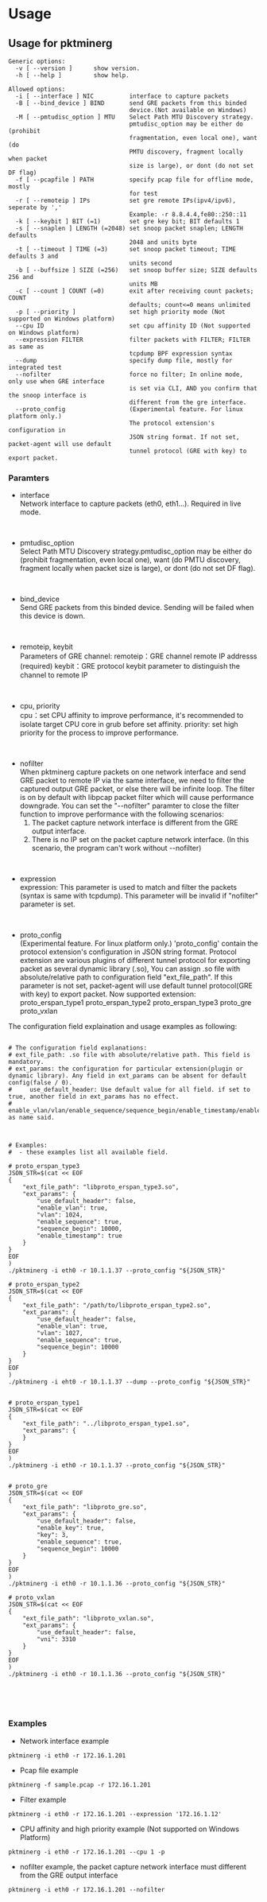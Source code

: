 # Usage

## Usage for pktminerg
```
Generic options:
  -v [ --version ]      show version.
  -h [ --help ]         show help.

Allowed options:
  -i [ --interface ] NIC          interface to capture packets
  -B [ --bind_device ] BIND       send GRE packets from this binded
                                  device.(Not available on Windows)
  -M [ --pmtudisc_option ] MTU    Select Path MTU Discovery strategy.  
                                  pmtudisc_option may be either do (prohibit 
                                  fragmentation, even local one), want (do 
                                  PMTU discovery, fragment locally when packet
                                  size is large), or dont (do not set DF flag)
  -f [ --pcapfile ] PATH          specify pcap file for offline mode, mostly
                                  for test
  -r [ --remoteip ] IPs           set gre remote IPs(ipv4/ipv6), seperate by ','
                                  Example: -r 8.8.4.4,fe80::250::11
  -k [ --keybit ] BIT (=1)        set gre key bit; BIT defaults 1
  -s [ --snaplen ] LENGTH (=2048) set snoop packet snaplen; LENGTH defaults 
                                  2048 and units byte
  -t [ --timeout ] TIME (=3)      set snoop packet timeout; TIME defaults 3 and
                                  units second
  -b [ --buffsize ] SIZE (=256)   set snoop buffer size; SIZE defaults 256 and 
                                  units MB
  -c [ --count ] COUNT (=0)       exit after receiving count packets; COUNT 
                                  defaults; count<=0 means unlimited
  -p [ --priority ]               set high priority mode (Not supported on Windows platform)
  --cpu ID                        set cpu affinity ID (Not supported on Windows platform)
  --expression FILTER             filter packets with FILTER; FILTER as same as
                                  tcpdump BPF expression syntax
  --dump                          specify dump file, mostly for integrated test
  --nofilter                      force no filter; In online mode, only use when GRE interface
                                  is set via CLI, AND you confirm that the snoop interface is
                                  different from the gre interface.
  --proto_config                  (Experimental feature. For linux platform only.) 
                                  The protocol extension's configuration in
                                  JSON string format. If not set, packet-agent will use default
                                  tunnel protocol (GRE with key) to export packet.

```

### Paramters

* interface<br>
Network interface to capture packets (eth0, eth1...). Required in live mode.
<br>

* pmtudisc_option<br>
Select Path MTU Discovery strategy.pmtudisc_option may be either do (prohibit fragmentation, even local one), 
want (do PMTU discovery, fragment locally when packet size is large), or dont (do not set DF flag).
<br>

* bind_device<br>
Send GRE packets from this binded device. Sending will be failed when this device is down.
<br>

* remoteip, keybit<br>
Parameters of GRE channel:
remoteip：GRE channel remote IP addresss (required)
keybit：GRE protocol keybit parameter to distinguish the channel to remote IP
<br>

* cpu, priority<br>
cpu：set CPU affinity to improve performance, it's recommended to isolate target CPU core in grub before set affinity.
priority: set high priority for the process to improve performance.
<br>

* nofilter<br>
When pktminerg capture packets on one network interface and send GRE packet to remote IP via the same interface,
we need to filter the captured output GRE packet, or else there will be infinite loop.
The filter is on by default with libpcap packet filter which will cause performance downgrade.
You can set the "--nofilter" paramter to close the filter function to improve performance with the following scenarios:
  1. The packet capture network interface is different from the GRE output interface.
  2. There is no IP set on the packet capture network interface. (In this scenario, the program can't work without --nofilter)
<br>

* expression<br>
expression: This parameter is used to match and filter the packets (syntax is same with tcpdump).
This parameter will be invalid if "nofilter" parameter is set.
<br>

* proto_config<br>
(Experimental feature. For linux platform only.)
'proto_config' contain the protocol extension's configuration in JSON string format.
Protocol extension are various plugins of different tunnel protocol for exporting packet as several dynamic library (.so),
You can assign .so file with absolute/relative path to configuration field "ext_file_path".
If this parameter is not set, packet-agent will use default tunnel protocol(GRE with key) to export packet.
Now supported extension:
proto_erspan_type1
proto_erspan_type2
proto_erspan_type3
proto_gre
proto_vxlan

The configuration field explaination and usage examples as following:
```

# The configuration field explanations:
# ext_file_path: .so file with absolute/relative path. This field is mandatory.
# ext_params: the configuration for particular extension(plugin or dynamic library). Any field in ext_params can be absent for default config(false / 0).
#     use_default_header: Use default value for all field. if set to true, another field in ext_params has no effect.
#     enable_vlan/vlan/enable_sequence/sequence_begin/enable_timestamp/enable_key/key/vni: as name said. 



# Examples: 
#  - these examples list all available field.

# proto_erspan_type3 
JSON_STR=$(cat << EOF
{
    "ext_file_path": "libproto_erspan_type3.so",
    "ext_params": {
        "use_default_header": false,
        "enable_vlan": true,
        "vlan": 1024,
        "enable_sequence": true,
        "sequence_begin": 10000,
        "enable_timestamp": true
    }
}
EOF
)
./pktminerg -i eth0 -r 10.1.1.37 --proto_config "${JSON_STR}"

# proto_erspan_type2 
JSON_STR=$(cat << EOF
{
    "ext_file_path": "/path/to/libproto_erspan_type2.so",
    "ext_params": {
        "use_default_header": false,
        "enable_vlan": true,
        "vlan": 1027,
        "enable_sequence": true,
        "sequence_begin": 10000
    }
}
EOF
)
./pktminerg -i eht0 -r 10.1.1.37 --dump --proto_config "${JSON_STR}"


# proto_erspan_type1
JSON_STR=$(cat << EOF
{
    "ext_file_path": "../libproto_erspan_type1.so",
    "ext_params": {
    }
}
EOF
)
./pktminerg -i eth0 -r 10.1.1.37 --proto_config "${JSON_STR}"


# proto_gre
JSON_STR=$(cat << EOF
{
    "ext_file_path": "libproto_gre.so",
    "ext_params": {
        "use_default_header": false,
        "enable_key": true,
        "key": 3,
        "enable_sequence": true,
        "sequence_begin": 10000
    }
}
EOF
)
./pktminerg -i eth0 -r 10.1.1.36 --proto_config "${JSON_STR}"

# proto_vxlan
JSON_STR=$(cat << EOF
{
    "ext_file_path": "libproto_vxlan.so",
    "ext_params": {
        "use_default_header": false,
        "vni": 3310
    }
}
EOF
)
./pktminerg -i eth0 -r 10.1.1.36 --proto_config "${JSON_STR}"



```


<br>

### Examples
* Network interface example
```
pktminerg -i eth0 -r 172.16.1.201
```
* Pcap file example
```
pktminerg -f sample.pcap -r 172.16.1.201
```
* Filter example
```
pktminerg -i eth0 -r 172.16.1.201 --expression '172.16.1.12'
```
* CPU affinity and high priority example (Not supported on Windows Platform)
```
pktminerg -i eth0 -r 172.16.1.201 --cpu 1 -p
```
* nofilter example, the packet capture network interface must different from the GRE output interface
```
pktminerg -i eth0 -r 172.16.1.201 --nofilter
```

<br>
<br>
<br>
<br>
<br>
<br>

## Usage for pcapcompare
```
Generic options:
  -v [ --version ]       show version.
  -h [ --help ]          show help.

Allowed options:
  --lpcap PCAP_PATH      pcap file 1
  --rpcap PCAP_PATH      pcap file 2
```

### Paramters
* lpcap<br>
Left pcap file to compare.
<br>

* rpcap<br>
Right pcap file to compare.
<br>

### Examples
```
pcapcompare --lpcap /path/to/left_file.pcap --rpcap /path/to/right_file.pcap
```

<br>
<br>
<br>
<br>
<br>
<br>

## Usage for gredump
```
Generic options:
  -v [ --version ]             show version.
  -h [ --help ]                show help.

Allowed options:
  -i [ --interface ] NIC       interface to capture packets.
  -f [ --pcapfile ] PATH       specify pcap file for offline mode, mostly for test.
  -s [ --sourceip ] SRC_IP     source ip filter. (Unsupported on IPv6)
  -r [ --remoteip ] DST_IP     gre remote ip filter. (Unsupported on IPv6)
  -k [ --keybit ] BIT          gre key bit filter.
  -o [ --output ] OUT_PCAP     output pcap file
  -c [ --count ] MAX_NUM (=0)  Exit after receiving count packets. Default=0, 
                               No limit if count<=0.
```

### Paramters
* interface<br>
Network interface to capture gre packets (eth0, eth1...). Required in live mode.
<br>

* pcapfile<br>
Input packets from the specified pcap file for offline mode. Mostly for test.
<br>

* sourceip, remoteip, keybit<br>
sourceip：Drop captured GRE packet if its source ip doesn't match specified sourceip.<br>
remoteip：Drop captured GRE packet if its remote ip doesn't match specified remoteip.<br>
keybit：Drop captured GRE packet if its GRE channel keybit doesn't match specified keybit.
<br>
Known issue: packet with fragments, sourceip filter, remoteip filter is NOT supported with IPv6.

* output<br>
Output pcap file
<br>

* count<br>
Exit after receiving count packets. Default=0, No limit if count <= 0.
<br>

### Examples
```
gredump -i eth0 -o /path/to/gredump_output.pcap
```


